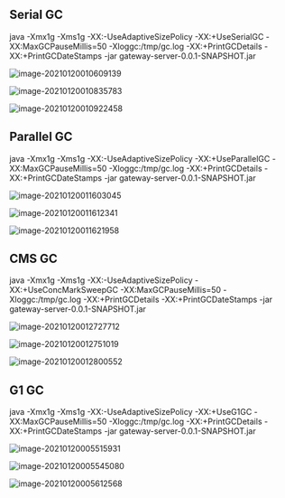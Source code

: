 ## Serial GC

java -Xmx1g -Xms1g -XX:-UseAdaptiveSizePolicy -XX:+UseSerialGC -XX:MaxGCPauseMillis=50 -Xloggc:/tmp/gc.log -XX:+PrintGCDetails -XX:+PrintGCDateStamps -jar gateway-server-0.0.1-SNAPSHOT.jar

![image-20210120010609139](images/image-20210120010609139.png)

![image-20210120010835783](images/image-20210120010835783.png)

![image-20210120010922458](images/image-20210120010922458.png)



## Parallel GC

java -Xmx1g -Xms1g -XX:-UseAdaptiveSizePolicy -XX:+UseParallelGC -XX:MaxGCPauseMillis=50 -Xloggc:/tmp/gc.log -XX:+PrintGCDetails -XX:+PrintGCDateStamps -jar gateway-server-0.0.1-SNAPSHOT.jar

![image-20210120011603045](images/image-20210120011603045.png)

![image-20210120011612341](images/image-20210120011612341.png)

![image-20210120011621958](images/image-20210120011621958.png)





## CMS GC

java -Xmx1g -Xms1g -XX:-UseAdaptiveSizePolicy -XX:+UseConcMarkSweepGC -XX:MaxGCPauseMillis=50 -Xloggc:/tmp/gc.log -XX:+PrintGCDetails -XX:+PrintGCDateStamps -jar gateway-server-0.0.1-SNAPSHOT.jar

![image-20210120012727712](images/image-20210120012727712.png)

![image-20210120012751019](images/image-20210120012751019.png)

![image-20210120012800552](images/image-20210120012800552.png)



## G1 GC

java -Xmx1g -Xms1g -XX:-UseAdaptiveSizePolicy -XX:+UseG1GC -XX:MaxGCPauseMillis=50 -Xloggc:/tmp/gc.log -XX:+PrintGCDetails -XX:+PrintGCDateStamps -jar gateway-server-0.0.1-SNAPSHOT.jar

![image-20210120005515931](images/image-20210120005515931.png)

![image-20210120005545080](images/image-20210120005545080.png)

![image-20210120005612568](images/image-20210120005612568.png)